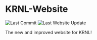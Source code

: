 # KRNL-Website

![Last Commit](https://img.shields.io/github/last-commit/KRNL-Radio/KRNL-Radio.github.io/main?1)
![Last Website Update](https://img.shields.io/github/last-commit/KRNL-Radio/KRNL-Radio.github.io/gh-pages?label=last%20website%20update)

The new and improved website for KRNL!
